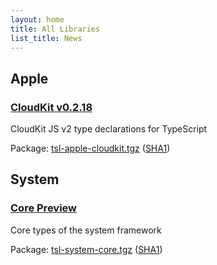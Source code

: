 ```yaml
---
layout: home
title: All Libraries
list_title: News
---
```




## Apple

### [CloudKit v0.2.18](/tsl-apple-cloudkit/)

CloudKit JS v2 type declarations for TypeScript

Package: [tsl-apple-cloudkit.tgz](https://typescriptlibs.org/npm/tsl-apple-cloudkit.tgz)
         ([SHA1](https://typescriptlibs.org/npm/tsl-apple-cloudkit.sha1))



## System

### [Core Preview](/tsl-system-core/)

Core types of the system framework

Package: [tsl-system-core.tgz](https://typescriptlibs.org/npm/tsl-system-core.tgz)
         ([SHA1](https://typescriptlibs.org/npm/tsl-system-core.sha1))
